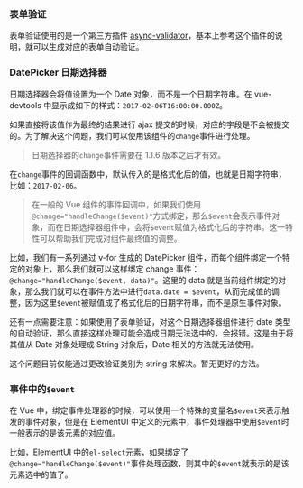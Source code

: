 ### 表单验证

表单验证使用的是一个第三方插件 [async-validator](https://github.com/yiminghe/async-validator)，基本上参考这个插件的说明，就可以生成对应的表单自动验证。

### DatePicker 日期选择器

日期选择器会将值设置为一个 Date 对象，而不是一个日期字符串。在 vue-devtools 中显示成如下的样式：`2017-02-06T16:00:00.000Z`。

如果直接将该值作为最终的结果进行 ajax 提交的时候，对应的字段是不会被提交的。为了解决这个问题，我们可以使用该组件的`change`事件进行处理。

> 日期选择器的`change`事件需要在 1.1.6 版本之后才有效。

在`change`事件的回调函数中，默认传入的是格式化后的值，也就是日期字符串，比如：`2017-02-06`。

> 在一般的 Vue 组件的事件回调中，如果我们使用`@change="handleChange($event)"`方式绑定，那么`$event`会表示事件对象，而在日期选择器组件中，会将`$event`赋值为格式化后的字符串。这一特性可以帮助我们完成对组件最终值的调整。

比如，我们有一系列通过 v-for 生成的 DatePicker 组件，而每个组件绑定一个特定的对象上，那么我们就可以这样绑定 change 事件：`@change="handleChange($event, data)"`。这里的 data 就是当前组件绑定的对象，那么我们就可以在事件方法中进行`data.date = $event`，从而完成值的调整，因为这里`$event`被赋值成了格式化后的日期字符串，而不是原生事件对象。

还有一点需要注意：如果使用了表单验证，对这个日期选择器组件进行 date 类型的自动验证，那么直接这样处理可能会造成日期无法选中的，会报错。这是由于将其值从 Date 对象处理成 String 对象后，Date 相关的方法就无法使用。

这个问题目前仅能通过更改验证类别为 string 来解决。暂无更好的方法。


### 事件中的`$event`

在 Vue 中，绑定事件处理器的时候，可以使用一个特殊的变量名`$event`来表示触发的事件对象，但是在 ElementUI 中定义的元素中，事件处理器中使用`$event`时一般表示的是该元素的对应值。

比如，ElementUI 中的`el-select`元素，如果绑定了`@change="handleChange($event)"`事件处理函数，则其中的`$event`就表示的是该元素选中的值了。


